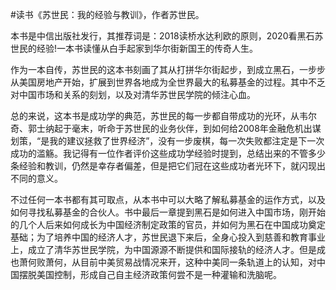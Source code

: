 \#读书《苏世民：我的经验与教训》，作者苏世民。

本书是中信出版社发行，其推荐词是：2018读桥水达利欧的原则，2020看黑石苏世民的经验!一本书读懂从白手起家到华尔街新国王的传奇人生。

作为一本自传，苏世民的这本书刻画了其从打拼华尔街起步，到成立黑石，一步步从美国房地产开始，扩展到世界各地成为全世界最大的私募基金的过程。其中不乏对中国市场和关系的刻划，以及对清华苏世民学院的倾注心血。

总的来说，这本书是成功学的典范，苏世民的每一步都自带成功的光环，从韦尔奇、郭士纳起于毫末，听命于苏世民的业务伙伴，到如何给2008年金融危机出谋划策，“是我的建议拯救了世界经济”，没有一步废棋，每一次失败都注定是下一次成功的滥觞。我记得有一位作者评价这些成功学经验时提到，总结出来的不管多少条经验和教训，仍然是幸存者偏差，但是把它们冠在这些成功者光环下，就闪现出不同的意义。

不过任何一本书都有其可取点，从本书中可以大略了解私募基金的运作方式，以及如何寻找私募基金的合伙人。书中最后一章提到黑石是如何进入中国市场，刚开始的几个人后来如何成长为中国经济制定政策的官员，并如何为黑石在中国成功奠定基础；为了培养中国的经济人才，苏世民退下来后，全身心投入到慈善和教育事业上，成立了清华苏世民学院，为中国源源不断提供和国际接轨的经济人才。但是成也萧何败萧何，从目前中美贸易战情况来开，这种中美同一条轨道上的认知，对中国摆脱美国控制，形成自己自主经济政策何尝不是一种灌输和洗脑呢。